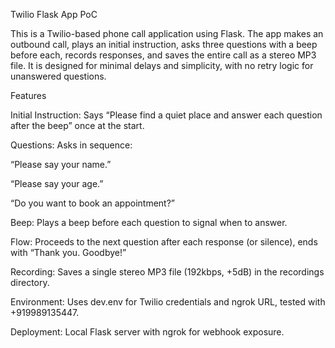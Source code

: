Twilio Flask App PoC

This is a Twilio-based phone call application using Flask. The app makes an outbound call, plays an initial instruction, asks three questions with a beep before each, records responses, and saves the entire call as a stereo MP3 file. It is designed for minimal delays and simplicity, with no retry logic for unanswered questions.

Features

Initial Instruction: Says “Please find a quiet place and answer each question after the beep” once at the start.

Questions: Asks in sequence:

“Please say your name.”

“Please say your age.”

“Do you want to book an appointment?”

Beep: Plays a beep before each question to signal when to answer.

Flow: Proceeds to the next question after each response (or silence), ends with “Thank you. Goodbye!”

Recording: Saves a single stereo MP3 file (192kbps, +5dB) in the recordings directory.

Environment: Uses dev.env for Twilio credentials and ngrok URL, tested with +919989135447.

Deployment: Local Flask server with ngrok for webhook exposure.
